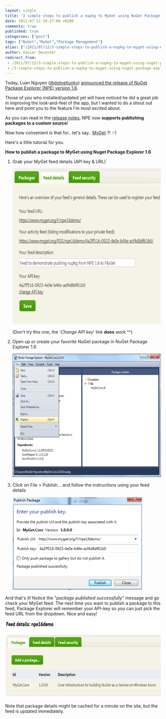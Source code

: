 ```yaml
---
layout: single
title: "3 simple steps to publish a nupkg to MyGet using NuGet Package Explorer 1.6"
date: 2011-07-12 19:27:00 +0200
comments: true
published: true
categories: ["post"]
tags: ["NuGet","MyGet","Package Management"]
alias: ["/2011/07/12/3-simple-steps-to-publish-a-nupkg-to-myget-using-nuget-package-explorer-16/"]
author: Xavier Decoster
redirect_from:
 - /2011/07/12/3-simple-steps-to-publish-a-nupkg-to-myget-using-nuget-package-explorer-16/.html
 - /3-simple-steps-to-publish-a-nupkg-to-myget-using-nuget-package-explorer-16
---
```

<p>Today, Luan Nguyen (<a href="https://twitter.com/#!/dotnetjunky" target="_blank">@dotnetjunky</a>) <a href="http://npe.codeplex.com/wikipage?title=Release%20notes%20for%20NuGet%20Package%20Explorer%201.6" target="_blank">announced the release of NuGet Package Explorer (NPE) version 1.6</a>.</p>

<p>Those of you who installed/updated yet will have noticed he did a great job in improving the look-and-feel of the app, but I wanted to do a shout out here and point you to the feature I'm most excited about.</p>

<p>As you can read in the <a href="http://npe.codeplex.com/wikipage?title=Release%20notes%20for%20NuGet%20Package%20Explorer%201.6" target="_blank">release notes</a>, NPE now <strong>supports publishing packages to a custom source</strong>!</p>

<p>Now how convenient is that for.. let's say.. <a href="http://www.myget.org" target="_blank">MyGet</a> ?! :-)</p>

<p>Here's a little tutorial for you.</p>

<p><strong>How to publish a package to MyGet using Nuget Package Explorer 1.6</strong></p>

<ol>
<li><p>Grab your MyGet feed details (API key &amp; URL)</p>

<p><img width="650" height="501" alt="" src="/images/2011-07-12/2011-07-11_2356.png" /></p>

<p>(Don't try this one, the '<em>Change API key</em>' link <strong>does</strong> work ^^)</p></li>
<li><p>Open up or create your favorite NuGet package in NuGet Package Explorer 1.6</p>

<p><img width="650" height="397" alt="" src="/images/2011-07-12/2011-07-11_2353.png" /></p></li>
<li><p>Click on File > Publish... and follow the instructions using your feed details</p>

<p><img src="/images/2011-07-12/2011-07-12_0010.png" alt="" /></p></li>
</ol>

<p>And that's it! Notice the "<em>package published successfully</em>" message and go check your MyGet feed. The next time you want to publish a package to this feed, Package Explorer will remember your API-key so you can just pick the feed URL from the dropdown. Nice and easy!</p>

<p><img width="650" height="249" alt="" src="/images/2011-07-12/2011-07-12_0018.png" /></p>

<p>Note that package details might be cached for a minute on the site, but the feed is updated immediately.</p>
